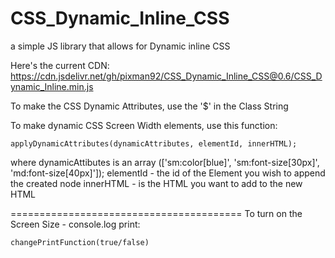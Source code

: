 # CSS_Dynamic_Inline_CSS
a simple JS library that allows for Dynamic inline CSS 

Here's the current CDN:
https://cdn.jsdelivr.net/gh/pixman92/CSS_Dynamic_Inline_CSS@0.6/CSS_Dynamic_Inline.min.js

To make the CSS Dynamic Attributes, use the '$' in the Class String

To make dynamic CSS Screen Width elements, use this function:
```
applyDynamicAttributes(dynamicAttributes, elementId, innerHTML);
```

where dynamicAttibutes is an array (['sm:color[blue]', 'sm:font-size[30px]', 'md:font-size[40px]']);
elementId - the id of the Element you wish to append the created node
innerHTML - is the HTML you want to add to the new HTML

========================================
To turn on the Screen Size - console.log print:
```
changePrintFunction(true/false)
```


